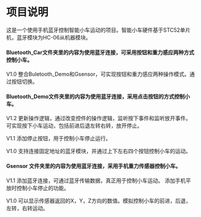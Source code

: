 # 项目说明
这是一个使用手机蓝牙控制智能小车运动的项目。智能小车硬件基于STC52单片机，蓝牙模块为HC-06从机器模块。

#### Bluetooth_Car文件夹里的内容为使用蓝牙连接，可采用按钮和重力感应两种方式控制小车。
V1.0
整合Buletooth_Demo和Gsensor，可实现按钮和重力感应两种操作模式。通过按钮切换。

#### Bluetooth_Demo文件夹里的内容为使用蓝牙连接，采用点击按钮的方式控制小车。
V1.2
更新操作逻辑，通过改变控件的操作逻辑，监听按下事件和监听放开事件。
可实现按下小车运动，包括前进后退左转右转，放开停止。

V1.1
添加停止按钮，用于控制小车停止运行。

V1.0
支持连接固定地址的蓝牙模块，并通过上下左右四个按钮控制小车的运动。

#### Gsensor 文件夹里的内容为使用蓝牙连接，采用手机重力传感器控制小车。
V1.1
添加蓝牙连接，可通过蓝牙传输数据，真正用于控制小车运动。
添加手机平放时控制小车停止的功能。

V1.0
可以显示传感器返回的X，Y，Z方向的数值。模拟控制小车的前进，后退，左转，右转运动。
